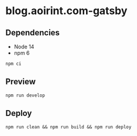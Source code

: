 # blog.aoirint.com-gatsby

## Dependencies

- Node 14
- npm 6

```shell
npm ci
```

## Preview

```shell
npm run develop
```

## Deploy

```shell
npm run clean && npm run build && npm run deploy
```

